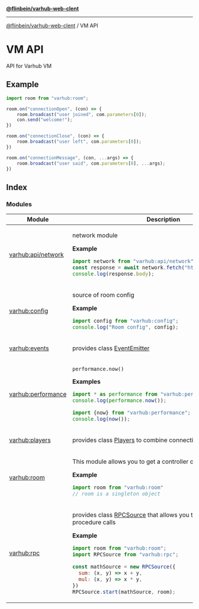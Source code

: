 [**@flinbein/varhub-web-clent**](../README.md)

***

[@flinbein/varhub-web-clent](../README.md) / VM API

# VM API

API for Varhub VM

## Example

```typescript
import room from "varhub:room";

room.on("connectionOpen", (con) => {
    room.broadcast("user joined", com.parameters[0]);
    con.send("welcome!");
})

room.on("connectionClose", (con) => {
    room.broadcast("user left", com.parameters[0]);
})

room.on("connectionMessage", (con, ...args) => {
    room.broadcast("user said", com.parameters[0], ...args);
})
```

## Index

### Modules

<table>
<thead>
<tr>
<th>Module</th>
<th>Description</th>
</tr>
</thead>
<tbody>
<tr>
<td>

[varhub:api/network](varhub:api/network/README.md)

</td>
<td>

network module

**Example**

```javascript
import network from "varhub:api/network";
const response = await network.fetch("https://example.com");
console.log(response.body);
```

</td>
</tr>
<tr>
<td>

[varhub:config](varhub:config/README.md)

</td>
<td>

source of room config

**Example**

```javascript
import config from "varhub:config";
console.log("Room config", config);
```

</td>
</tr>
<tr>
<td>

[varhub:events](varhub:events/README.md)

</td>
<td>

provides class [EventEmitter](varhub:events/classes/default.md)

</td>
</tr>
<tr>
<td>

[varhub:performance](varhub:performance/README.md)

</td>
<td>

`performance.now()`

**Examples**

```javascript
import * as performance from "varhub:performance";
console.log(performance.now());
```

```javascript
import {now} from "varhub:performance";
console.log(now());
```

</td>
</tr>
<tr>
<td>

[varhub:players](varhub:players/README.md)

</td>
<td>

provides class [Players](varhub:players/classes/default.md) to combine connections by name

</td>
</tr>
<tr>
<td>

[varhub:room](varhub:room/README.md)

</td>
<td>

This module allows you to get a controller of current [Room](varhub:room/interfaces/Room.md).

**Example**

```javascript
import room from "varhub:room"
// room is a singleton object
```

</td>
</tr>
<tr>
<td>

[varhub:rpc](varhub:rpc/README.md)

</td>
<td>

provides class [RPCSource](varhub:rpc/classes/default.md) that allows you to handle remote procedure calls

**Example**

```javascript
import room from "varhub:room";
import RPCSource from "varhub:rpc";

const mathSource = new RPCSource({
  sum: (x, y) => x + y,
  mul: (x, y) => x * y,
})
RPCSource.start(mathSource, room);
```

</td>
</tr>
</tbody>
</table>
